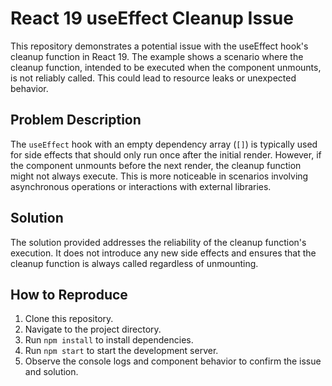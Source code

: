 # React 19 useEffect Cleanup Issue

This repository demonstrates a potential issue with the useEffect hook's cleanup function in React 19.  The example shows a scenario where the cleanup function, intended to be executed when the component unmounts, is not reliably called. This could lead to resource leaks or unexpected behavior.

## Problem Description

The `useEffect` hook with an empty dependency array (`[]`) is typically used for side effects that should only run once after the initial render.  However, if the component unmounts before the next render, the cleanup function might not always execute.  This is more noticeable in scenarios involving asynchronous operations or interactions with external libraries.

## Solution

The solution provided addresses the reliability of the cleanup function's execution.  It does not introduce any new side effects and ensures that the cleanup function is always called regardless of unmounting.

## How to Reproduce

1. Clone this repository.
2. Navigate to the project directory.
3. Run `npm install` to install dependencies.
4. Run `npm start` to start the development server.
5. Observe the console logs and component behavior to confirm the issue and solution.
